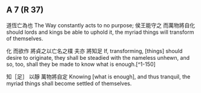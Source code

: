 ## A 7 (R 37)

道恆亡為也
The Way constantly acts to no purpose;
侯王能守之
而萬物將自化
should lords and kings be able to uphold it,
the myriad things will transform of themselves.

化
而欲作
將貞之以亡名之樸
夫亦
將知足
If,
transforming,
[things] should desire to originate,
they shall be steadied with the nameless unhewn,
and so, too,
shall they be made to know what is enough.[^1-150]

知［足］
以靜
萬物將自定
Knowing [what is enough],
and thus tranquil,
the myriad things shall become settled of themselves.
